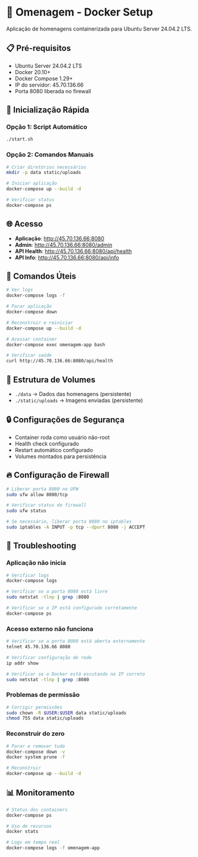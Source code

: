 # 🐳 Omenagem - Docker Setup

Aplicação de homenagens containerizada para Ubuntu Server 24.04.2 LTS.

## 📋 Pré-requisitos

- Ubuntu Server 24.04.2 LTS
- Docker 20.10+
- Docker Compose 1.29+
- IP do servidor: 45.70.136.66
- Porta 8080 liberada no firewall

## 🚀 Inicialização Rápida

### Opção 1: Script Automático
```bash
./start.sh
```

### Opção 2: Comandos Manuais
```bash
# Criar diretórios necessários
mkdir -p data static/uploads

# Iniciar aplicação
docker-compose up --build -d

# Verificar status
docker-compose ps
```

## 🌐 Acesso

- **Aplicação**: http://45.70.136.66:8080
- **Admin**: http://45.70.136.66:8080/admin
- **API Health**: http://45.70.136.66:8080/api/health
- **API Info**: http://45.70.136.66:8080/api/info

## 🔧 Comandos Úteis

```bash
# Ver logs
docker-compose logs -f

# Parar aplicação
docker-compose down

# Reconstruir e reiniciar
docker-compose up --build -d

# Acessar container
docker-compose exec omenagem-app bash

# Verificar saúde
curl http://45.70.136.66:8080/api/health
```

## 📁 Estrutura de Volumes

- `./data` → Dados das homenagens (persistente)
- `./static/uploads` → Imagens enviadas (persistente)

## 🔒 Configurações de Segurança

- Container roda como usuário não-root
- Health check configurado
- Restart automático configurado
- Volumes montados para persistência

## 🔥 Configuração de Firewall

```bash
# Liberar porta 8080 no UFW
sudo ufw allow 8080/tcp

# Verificar status do firewall
sudo ufw status

# Se necessário, liberar porta 8080 no iptables
sudo iptables -A INPUT -p tcp --dport 8080 -j ACCEPT
```

## 🐛 Troubleshooting

### Aplicação não inicia
```bash
# Verificar logs
docker-compose logs

# Verificar se a porta 8080 está livre
sudo netstat -tlnp | grep :8080

# Verificar se o IP está configurado corretamente
docker-compose ps
```

### Acesso externo não funciona
```bash
# Verificar se a porta 8080 está aberta externamente
telnet 45.70.136.66 8080

# Verificar configuração de rede
ip addr show

# Verificar se o Docker está escutando no IP correto
sudo netstat -tlnp | grep :8080
```

### Problemas de permissão
```bash
# Corrigir permissões
sudo chown -R $USER:$USER data static/uploads
chmod 755 data static/uploads
```

### Reconstruir do zero
```bash
# Parar e remover tudo
docker-compose down -v
docker system prune -f

# Reconstruir
docker-compose up --build -d
```

## 📊 Monitoramento

```bash
# Status dos containers
docker-compose ps

# Uso de recursos
docker stats

# Logs em tempo real
docker-compose logs -f omenagem-app
```
